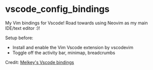 # vscode_config_bindings
My Vim bindings for Vscode!
Road towards using Neovim as my main IDE/text editor :)!

Setup before:
- Install and enable the Vim Vscode extension by vscodevim
- Toggle off the activity bar, minimap, breadcrumbs

Credit: [Melkey's Vscode bindings](https://github.com/Melkeydev/vscode_bindings)
